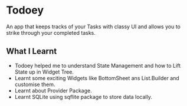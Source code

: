 # Todoey

An app that keeps tracks of your Tasks with classy UI and allows you to strike through your completed tasks.

## What I Learnt

* Todoey helped me to understand State Management and how to Lift State up in Widget Tree.
* Learnt some exciting Widgets like BottomSheet ans List.Builder and customise them.
* Learnt about Provider Package.
* Learnt SQLite using sqflite package to store data locally.
